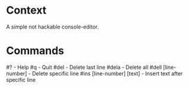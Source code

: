 # Context
A simple not hackable console-editor.

# Commands
#? - Help
#q - Quit
#del - Delete last line
#dela - Delete all
#dell [line-number] - Delete specific line
#ins [line-number] [text] - Insert text after specific line
